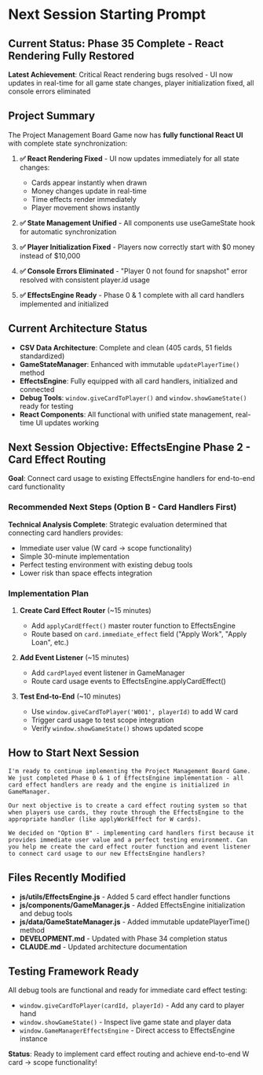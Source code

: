 # Next Session Starting Prompt

## Current Status: Phase 35 Complete - React Rendering Fully Restored

**Latest Achievement**: Critical React rendering bugs resolved - UI now updates in real-time for all game state changes, player initialization fixed, all console errors eliminated

## Project Summary

The Project Management Board Game now has **fully functional React UI** with complete state synchronization:

1. **✅ React Rendering Fixed** - UI now updates immediately for all state changes:
   - Cards appear instantly when drawn
   - Money changes update in real-time
   - Time effects render immediately
   - Player movement shows instantly

2. **✅ State Management Unified** - All components use useGameState hook for automatic synchronization
3. **✅ Player Initialization Fixed** - Players now correctly start with $0 money instead of $10,000
4. **✅ Console Errors Eliminated** - "Player 0 not found for snapshot" error resolved with consistent player.id usage
5. **✅ EffectsEngine Ready** - Phase 0 & 1 complete with all card handlers implemented and initialized

## Current Architecture Status

- **CSV Data Architecture**: Complete and clean (405 cards, 51 fields standardized)
- **GameStateManager**: Enhanced with immutable `updatePlayerTime()` method
- **EffectsEngine**: Fully equipped with all card handlers, initialized and connected
- **Debug Tools**: `window.giveCardToPlayer()` and `window.showGameState()` ready for testing
- **React Components**: All functional with unified state management, real-time UI updates working

## Next Session Objective: EffectsEngine Phase 2 - Card Effect Routing

**Goal**: Connect card usage to existing EffectsEngine handlers for end-to-end card functionality

### Recommended Next Steps (Option B - Card Handlers First)

**Technical Analysis Complete**: Strategic evaluation determined that connecting card handlers provides:
- Immediate user value (W card → scope functionality)
- Simple 30-minute implementation
- Perfect testing environment with existing debug tools
- Lower risk than space effects integration

### Implementation Plan

1. **Create Card Effect Router** (~15 minutes)
   - Add `applyCardEffect()` master router function to EffectsEngine
   - Route based on `card.immediate_effect` field ("Apply Work", "Apply Loan", etc.)

2. **Add Event Listener** (~15 minutes)
   - Add `cardPlayed` event listener in GameManager
   - Route card usage events to EffectsEngine.applyCardEffect()

3. **Test End-to-End** (~10 minutes)
   - Use `window.giveCardToPlayer('W001', playerId)` to add W card
   - Trigger card usage to test scope integration
   - Verify `window.showGameState()` shows updated scope

## How to Start Next Session

```
I'm ready to continue implementing the Project Management Board Game. We just completed Phase 0 & 1 of EffectsEngine implementation - all card effect handlers are ready and the engine is initialized in GameManager. 

Our next objective is to create a card effect routing system so that when players use cards, they route through the EffectsEngine to the appropriate handler (like applyWorkEffect for W cards). 

We decided on "Option B" - implementing card handlers first because it provides immediate user value and a perfect testing environment. Can you help me create the card effect router function and event listener to connect card usage to our new EffectsEngine handlers?
```

## Files Recently Modified

- **js/utils/EffectsEngine.js** - Added 5 card effect handler functions
- **js/components/GameManager.js** - Added EffectsEngine initialization and debug tools
- **js/data/GameStateManager.js** - Added immutable updatePlayerTime() method
- **DEVELOPMENT.md** - Updated with Phase 34 completion status
- **CLAUDE.md** - Updated architecture documentation

## Testing Framework Ready

All debug tools are functional and ready for immediate card effect testing:
- `window.giveCardToPlayer(cardId, playerId)` - Add any card to player hand
- `window.showGameState()` - Inspect live game state and player data
- `window.GameManagerEffectsEngine` - Direct access to EffectsEngine instance

**Status**: Ready to implement card effect routing and achieve end-to-end W card → scope functionality!